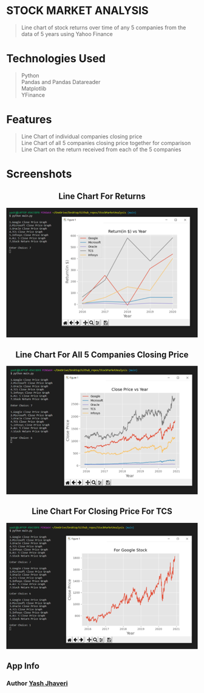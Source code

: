 # STOCK MARKET ANALYSIS

> Line chart of stock returns over time of any 5 companies from the data of 5 years using Yahoo Finance<br />

# Technologies Used

> Python<br />
> Pandas and Pandas Datareader<br />
> Matplotlib<br />
> YFinance<br />

# Features

> Line Chart of individual companies closing price<br />
> Line Chart of all 5 companies closing price together for comparison<br />
> Line Chart on the return received from each of the 5 companies

# Screenshots

<h2 align="center">Line Chart For Returns</h2>
<p align="center">
 <img src="./Images/return.png">
</p>

<h2 align="center">Line Chart For All 5 Companies Closing Price</h2>
<p align="center">
 <img src="./Images/all.png">
</p>

<h2 align="center">Line Chart For Closing Price For TCS</h2>
<p align="center">
 <img src="./Images/tcs.png">
</p>

## App Info

### Author [Yash Jhaveri](https://www.linkedin.com/in/yash-jhaveri-3b0882192/)